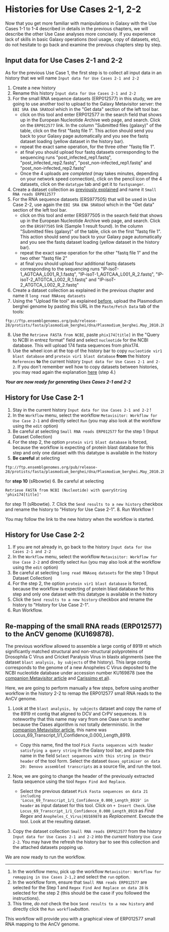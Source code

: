 # Histories for Use Cases 2-1, 2-2

Now that you get more familiar with manipulations in Galaxy with the Use Cases 1-1 to 1-4 described in details in the previous chapters, we will describe the other Use Case analyses more concisely. If you experience lack of skills in basic Galaxy operations (tool usage, copy of datasets, etc), do not hesitate to go back and examine the previous chapters step by step.


## Input data for Use Cases 2-1 and 2-2

As for the previous Use Case 1, the first step is to collect all input data in an history that we will name `Input data for Use Cases 2-1 and 2-2`

1. Create a new history
2. Rename this history `Input data for Use Cases 2-1 and 2-2`
3. For the small RNA sequence datasets (ERP012577) in this study, we are going to use another tool to upload to the Galaxy Metavisitor server: the `EBI SRA ENA SRA`tool which in the "Get data" section of the left tool bar.
    - click on this tool and enter ERP012577 in the search field that shows up in the European Nucleotide Archive web page, and search. Click on the `ERP012577` link. In the column "Submitted files (galaxy)" of the table, click on the first "fastq file 1". This action should send you back to your Galaxy page automatically and you see the fastq dataset loading (yellow dataset in the history bar).
    - repeat the exact same operation, for the three other "fastq file 1".
    - at final you should upload four fastq datasets corresponding to the sequencing runs "post_infected_rep1.fastq", "post_infected_rep2.fastq", "post_non-infected_rep1.fastq" and "post_non-infected_rep2.fastq"
    - Once the 4 uploads are _completed_ (may takes minutes, depending on your network speed connection), click on the pencil icon of the 4 datasets, click on the `datatype` tab and get it to `fastqsanger`.
4. Create a dataset collection as [previously explained](use_cases_input_data/#history-with-input-data-for-use-cases-1-1-1-2-1-3-and-1-4) and name it `Small RNA reads ERP012577`
5. For the RNA sequence datasets (ERS977505) that will be used in Use Case 2-2, use again the `EBI SRA ENA SRA`tool which in the "Get data" section of the left tool bar.
    - click on this tool and enter ERS977505 in the search field that shows up in the European Nucleotide Archive web page, and search. Click on the `ERS977505` link (Sample 1 result found). In the column "Submitted files (galaxy)" of the table, click on the first "fastq file 1". This action should send you back to your Galaxy page automatically and you see the fastq dataset loading (yellow dataset in the history bar).
    - repeat the exact same operation for the other "fastq file 1" and the two other "fastq file 2"
    - at final you should upload four additional fastq datasets corresponding to the sequencing runs "IP-isoT-1_AGTCAA_L001_R_1.fastq", "IP-isoT-1_AGTCAA_L001_R_2.fastq", "IP-isoT-2_ATGTCA_L002_R_1.fastq" and "IP-isoT-2_ATGTCA_L002_R_2.fastq"
6. Create a dataset collection as explained in the previous chapter and name it `long read RNAseq datasets`
7. Using the "Upload file tool" as explained [before](metavisitor_configure_references/#b-upload-nucleotide-vir1-fasta-file), upload the Plasmodium berghei genome by pasting this URL in the `Paste/Fetch Data` tab of the tools:
```
ftp://ftp.ensemblgenomes.org/pub/release-28/protists/fasta/plasmodium_berghei/dna/Plasmodium_berghei.May_2010.28.dna_sm.genome.fa.gz
```
8. Use the `Retrieve FASTA from NCBI`, paste `phix174[title]` in the "Query to NCBI in entrez format" field and select `nucleotide` for the NCBI database. This will upload 174 fasta sequences from phix174.
9. Use the wheel icon at the top of the history bar to copy `nucleotide vir1 blast database` and `protein vir1 blast database` **from** the history `References` **to** the current history `Input data for Use Cases 2-1 and 2-2`. If you don't remember well how to copy datasets between histories, you may read again the explanation [here](use_cases_input_data/#history-with-input-data-for-use-cases-1-1-1-2-1-3-and-1-4) (step 4.)

**_Your are now ready for generating Uses Cases 2-1 and 2-2_**
    
## History for Use Case 2-1

1. Stay in the current history `Input data for Use Cases 2-1 and 2-2` !
2. In the `Workflow` menu, select the workflow `Metavisitor: Workflow for Use Case 2-1` and directly select `Run` (you may also look at the workflow using the `edit` option)
3. Be careful at selecting `Small RNA reads ERP012577` for the step 1 (Input Dataset Collection)
4. For the step 2, the option `protein vir1 blast database` is forced, because the workflow is expecting of protein blast database for this step and only one dataset with this datatype is available in the history
5. **Be careful** at selecting
```
ftp://ftp.ensemblgenomes.org/pub/release-28/protists/fasta/plasmodium_berghei/dna/Plasmodium_berghei.May_2010.28.dna_sm.genome.fa.gz
```
for **step 10** (sRbowtie)
6. Be careful at selecting
```
Retrieve FASTA from NCBI (Nucleotide) with queryString 'phix174[title]'
```
for step 11 (sRbowtie).
7. Click the `Send results to a new history` checkbox and rename the history to "History for Use Case 2-1".
8. Run Workflow !

You may follow the link to the new history when the workflow is started.

## History for Use Case 2-2

1. If you are not already in, go back to the history `Input data for Use Cases 2-1 and 2-2`
2. In the `Workflow` menu, select the workflow `Metavisitor: Workflow for Use Case 2-2` and directly select `Run` (you may also look at the workflow using the `edit` option)
3. Be careful at selecting `long read RNAseq datasets` for the step 1 (Input Dataset Collection)
4. For the step 2, the option `protein vir1 blast database` is forced, because the workflow is expecting of protein blast database for this step and only one dataset with this datatype is available in the history
5. Click the `Send results to a new history` checkbox and rename the history to "History for Use Case 2-1".
6. Run Workflow.

## Re-mapping of the small RNA reads (ERP012577) to the AnCV genome (KU169878).
The previous workflow allowed to assemble a large contig of 8919 nt which significantly matched structural and non-structural polyproteins of Drosophila C Virus and Cricket Paralysis Virus in blastx alignments (see the dataset `blast analysis, by subjects` of the history). This large contig corresponds to the genome of a new Anopheles C Virus deposited to the NCBI nucleotide database under accession number KU169878 (see the [companion Metavisitor article](http://dx.doi.org/10.1101/048983) and [Carissimo et al](http://dx.doi.org/10.1371/journal.pone.0153881)).

Here, we are going to perform manually a few steps, before using another workflow in the history 2-2 to remap the ERP012577 small RNA reads to the AnCV genome.

1. Look at the `blast analysis, by subjects` dataset and copy the name of the 8919 nt contig that aligned to DCV and CrPV sequences. It is noteworthy that this name may vary from one Oase run to another because the Oases algorithm is not totally deterministic. In the [companion Metavisitor article](http://dx.doi.org/10.1101/048983), this name was Locus_69_Transcript_1/1_Confidence_0.000_Length_8919.
    - Copy this name, find the tool `Pick Fasta sequences with header satisfying a query string` in the Galaxy tool bar, and paste this name in the field `Select sequences with this string in their header` of the tool form. Select the dataset `Oases_optimiser on data 20: Denovo assembled transcripts` as a source file, and run the tool.
2. Now, we are going to change the header of the previously extracted fasta sequence using the tool `Regex Find And Replace`.
    - Select the previous dataset `Pick Fasta sequences on data 21 including 'Locus_69_Transcript_1/1_Confidence_0.000_Length_8919' in header` as input dataset for this tool. Click on `+ Insert Check`. Use `Locus_69_Transcript_1/1_Confidence_0.000_Length_8919` as *Find Regex* and `Anopheles_C_Virus|KU169878` as *Replacement*. Execute the tool. Look at the resulting dataset.
    
3. Copy the dataset collection `Small RNA reads ERP012577` from the history `Input data for Use Cases 2-1 and 2-2` into the *current* history `Use Case 2-2`. You may have the refresh the history bar to see this collection and the attached datasets popping up.

We are now ready to run the workflow.

----

1. In the workflow menu, pick up the workflow `Metavisitor: Workflow for remapping in Use Cases 2-1,2` and select the `run` option.
2. In the workflow form, ensure that `Small RNA reads ERP012577` are selected for the Step 1 and `Regex Find And Replace on data 28` is selected for the step 2 (this should be the case if you followed the instructions).
3. This time, *do not* check the box `Send results to a new history` and directly click the `Run workflow`button.

This workflow will provide you with a graphical view of ERP012577 small RNA mapping to the AnCV genome.


    


 















